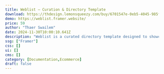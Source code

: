 ```yaml
---
title: Weblist — Curation & Directory Template
download: https://thdesign.lemonsqueezy.com/buy/6701547e-0eb5-4045-985f-4bc7901d7831
demo: https://weblist.framer.website/
price: 59
author: "Thaer Swailem"
date: 2024-11-30T10:00:10.641Z
description: "Weblist is a curated directory template designed to showcase a collection of animated websites and templates. It allows you to easily manage categories using Framer's CMS Collection References."
ssg: ["Framer"]
css: []
ui: []
cms: []
category: [Documentation,Ecommerce]
draft: false
---
```

